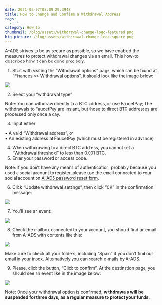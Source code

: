 ```yaml
---
date: 2021-03-07T08:09:29.394Z
title: How to Change and Confirm a Withdrawal Address
tags:
  - ''
category: How to
thumbnail: /blog/assets/withdrawal-change-logo-featured.png
big_picture: /blog/assets/withdrawal-change-logo-square.png
---
```

A-ADS strives to be as secure as possible, so we have enabled the measures to protect withdrawal changes via an email. This how-to describes how it can be done precisely.

1. Start with visiting the “Withdrawal options” page, which can be found at “Finances >> Withdrawal options”, it should look like the image below:

![](/blog/assets/withdrawal-change-1.png)

2. Select your “withdrawal type”.

Note: You can withdraw directly to a BTC address, or use FaucetPay; The withdrawals to FaucetPay are instant, but those to direct BTC addresses are processed only once a day.

3. Input either 

 • A valid “Withdrawal address”, or\
 • An existing address at FaucetPay (which must be registered in advance)

4. When withdrawing to a direct BTC address, you cannot set a “Withdrawal threshold” to less than 0.001 BTC.
5. Enter your password or access code.

Note: If you don’t have any means of authentication, probably because you used a social account to register, please use the email connected to your social account on [A-ADS password reset form](https://a-ads.com/user/password/new).

6. Click “Update withdrawal settings”, then click “OK” in the confirmation message:

![](/blog/assets/withdrawal-change-53.png)

7. You’ll see an event: 

![](/blog/assets/withdrawal-change-2.png)

8. Check the mailbox connected to your account, you should find an email from A-ADS with contents like this:

![](/blog/assets/withdrawal-change-3.png)

Make sure to check all your folders, including “Spam” if you don’t find our email in your inbox. Alternatively you can search e-mails by A-ADS.

9. Please, click the button, “Click to confirm”. At the destination page, you should see an event like in the image below:

![](/blog/assets/withdrawal-change-4.png)

Note: Once your withdrawal option is confirmed, **withdrawals will be suspended for three days, as a regular measure to protect your funds**.
